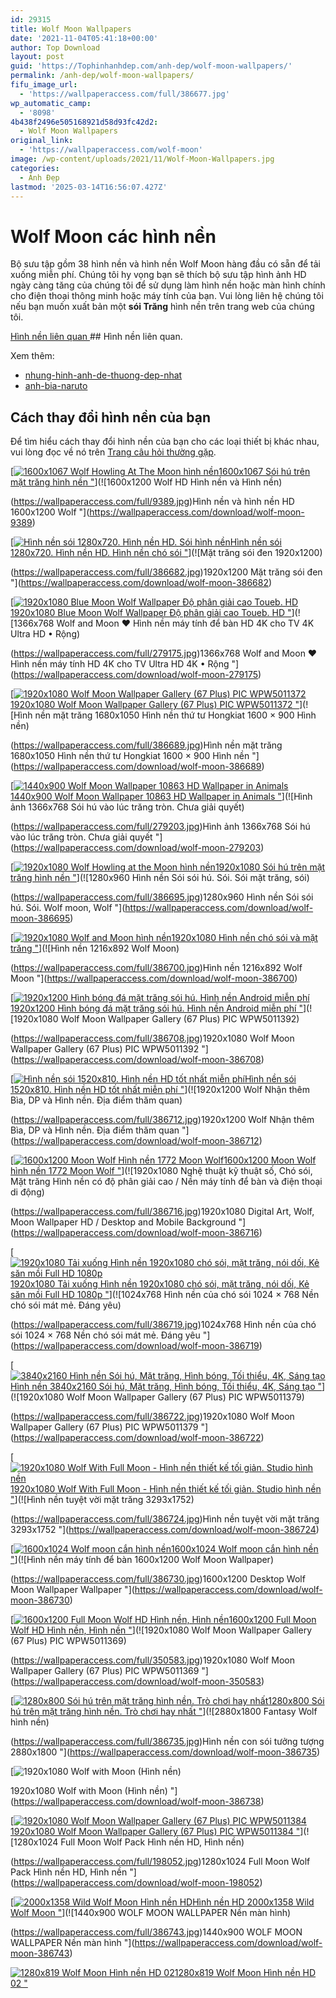 ```yaml
---
id: 29315
title: Wolf Moon Wallpapers
date: '2021-11-04T05:41:18+00:00'
author: Top Download
layout: post
guid: 'https://Tophinhanhdep.com/anh-dep/wolf-moon-wallpapers/'
permalink: /anh-dep/wolf-moon-wallpapers/
fifu_image_url:
  - 'https://wallpaperaccess.com/full/386677.jpg'
wp_automatic_camp:
  - '8098'
4b438f2496e505168921d58d93fc42d2:
  - Wolf Moon Wallpapers
original_link:
  - 'https://wallpaperaccess.com/wolf-moon'
image: /wp-content/uploads/2021/11/Wolf-Moon-Wallpapers.jpg
categories:
  - Ảnh Đẹp
lastmod: '2025-03-14T16:56:07.427Z'
---
```

# Wolf Moon các hình nền

Bộ sưu tập gồm 38 hình nền và hình nền Wolf Moon hàng đầu có sẵn để tải xuống miễn phí. Chúng tôi hy vọng bạn sẽ thích bộ sưu tập hình ảnh HD ngày càng tăng của chúng tôi để sử dụng làm hình nền hoặc màn hình chính cho điện thoại thông minh hoặc máy tính của bạn. Vui lòng liên hệ chúng tôi nếu bạn muốn xuất bản một **sói Trăng** hình nền trên trang web của chúng tôi.

[Hình nền liên quan ](#related) ## Hình nền liên quan.

   
 Xem thêm:

   
- [nhung-hinh-anh-de-thuong-dep-nhat](https://tophinhanhdep.com/hinh-anh-de-thuong/nhung-hinh-anh-de-thuong-dep-nhat/)
- [anh-bia-naruto](https://tophinhanhdep.com/anh-naruto/anh-bia-naruto/)

## Cách thay đổi hình nền của bạn

Để tìm hiểu cách thay đổi hình nền của bạn cho các loại thiết bị khác nhau, vui lòng đọc về nó trên [Trang câu hỏi thường gặp](https://tophinhanhdep.com/faq/).

  
[[![1600x1067 Wolf Howling At The Moon hình nền](https://wallpaperaccess.com/full/386677.jpg)1600x1067 Sói hú trên mặt trăng hình nền "](https://wallpaperaccess.com/download/wolf-moon-386677)](![1600x1200 Wolf HD Hình nền và Hình nền)

(https://wallpaperaccess.com/full/9389.jpg)Hình nền và hình nền HD 1600x1200 Wolf "](https://wallpaperaccess.com/download/wolf-moon-9389)

[[![Hình nền sói 1280x720.  Hình nền HD.  Sói hình nền](https://wallpaperaccess.com/full/386681.jpg)Hình nền sói 1280x720. Hình nền HD. Hình nền chó sói "](https://wallpaperaccess.com/download/wolf-moon-386681)](![Mặt trăng sói đen 1920x1200)

(https://wallpaperaccess.com/full/386682.jpg)1920x1200 Mặt trăng sói đen "](https://wallpaperaccess.com/download/wolf-moon-386682)

[[![1920x1080 Blue Moon Wolf Wallpaper Độ phân giải cao Toueb.  HD](https://wallpaperaccess.com/full/386685.jpg)1920x1080 Blue Moon Wolf Wallpaper Độ phân giải cao Toueb. HD "](https://wallpaperaccess.com/download/wolf-moon-386685)](![1366x768 Wolf and Moon ❤ Hình nền máy tính để bàn HD 4K cho TV 4K Ultra HD • Rộng)

(https://wallpaperaccess.com/full/279175.jpg)1366x768 Wolf and Moon ❤ Hình nền máy tính HD 4K cho TV Ultra HD 4K • Rộng "](https://wallpaperaccess.com/download/wolf-moon-279175)

[[![1920x1080 Wolf Moon Wallpaper Gallery (67 Plus) PIC WPW5011372](https://wallpaperaccess.com/full/224577.jpg)1920x1080 Wolf Moon Wallpaper Gallery (67 Plus) PIC WPW5011372 "](https://wallpaperaccess.com/download/wolf-moon-224577)](![Hình nền mặt trăng 1680x1050 Hình nền thứ tư Hongkiat 1600 × 900 Hình nền)

(https://wallpaperaccess.com/full/386689.jpg)Hình nền mặt trăng 1680x1050 Hình nền thứ tư Hongkiat 1600 × 900 Hình nền "](https://wallpaperaccess.com/download/wolf-moon-386689)

[[![1440x900 Wolf Moon Wallpaper 10863 HD Wallpaper in Animals](https://wallpaperaccess.com/full/386690.jpg)1440x900 Wolf Moon Wallpaper 10863 HD Wallpaper in Animals "](https://wallpaperaccess.com/download/wolf-moon-386690)](![Hình ảnh 1366x768 Sói hú vào lúc trăng tròn.  Chưa giải quyết)

(https://wallpaperaccess.com/full/279203.jpg)Hình ảnh 1366x768 Sói hú vào lúc trăng tròn. Chưa giải quyết "](https://wallpaperaccess.com/download/wolf-moon-279203)

[[![1920x1080 Wolf Howling at the Moon hình nền](https://wallpaperaccess.com/full/386693.jpg)1920x1080 Sói hú trên mặt trăng hình nền "](https://wallpaperaccess.com/download/wolf-moon-386693)](![1280x960 Hình nền Sói sói hú.  Sói.  Sói mặt trăng, sói)

(https://wallpaperaccess.com/full/386695.jpg)1280x960 Hình nền Sói sói hú. Sói. Wolf moon, Wolf "](https://wallpaperaccess.com/download/wolf-moon-386695)

[[![1920x1080 Wolf and Moon hình nền](https://wallpaperaccess.com/full/386696.jpg)1920x1080 Hình nền chó sói và mặt trăng "](https://wallpaperaccess.com/download/wolf-moon-386696)](![Hình nền 1216x892 Wolf Moon)

(https://wallpaperaccess.com/full/386700.jpg)Hình nền 1216x892 Wolf Moon "](https://wallpaperaccess.com/download/wolf-moon-386700)

[[![1920x1200 Hình bóng đá mặt trăng sói hú.  Hình nền Android miễn phí](https://wallpaperaccess.com/full/386702.jpg)1920x1200 Hình bóng đá mặt trăng sói hú. Hình nền Android miễn phí "](https://wallpaperaccess.com/download/wolf-moon-386702)](![1920x1080 Wolf Moon Wallpaper Gallery (67 Plus) PIC WPW5011392)

(https://wallpaperaccess.com/full/386708.jpg)1920x1080 Wolf Moon Wallpaper Gallery (67 Plus) PIC WPW5011392 "](https://wallpaperaccess.com/download/wolf-moon-386708)

[[![Hình nền sói 1520x810.  Hình nền HD tốt nhất miễn phí](https://wallpaperaccess.com/full/386709.jpg)Hình nền sói 1520x810. Hình nền HD tốt nhất miễn phí "](https://wallpaperaccess.com/download/wolf-moon-386709)](![1920x1200 Wolf Nhận thêm Bìa, DP và Hình nền.  Địa điểm thăm quan)

(https://wallpaperaccess.com/full/386712.jpg)1920x1200 Wolf Nhận thêm Bìa, DP và Hình nền. Địa điểm thăm quan "](https://wallpaperaccess.com/download/wolf-moon-386712)

[[![1600x1200 Moon Wolf Hình nền 1772 Moon Wolf](https://wallpaperaccess.com/full/386714.jpg)1600x1200 Moon Wolf hình nền 1772 Moon Wolf "](https://wallpaperaccess.com/download/wolf-moon-386714)](![1920x1080 Nghệ thuật kỹ thuật số, Chó sói, Mặt trăng Hình nền có độ phân giải cao / Nền máy tính để bàn và điện thoại di động)

(https://wallpaperaccess.com/full/386716.jpg)1920x1080 Digital Art, Wolf, Moon Wallpaper HD / Desktop and Mobile Background "](https://wallpaperaccess.com/download/wolf-moon-386716)

[[![1920x1080 Tải xuống Hình nền 1920x1080 chó sói, mặt trăng, nói dối, Kẻ săn mồi Full HD 1080p](https://wallpaperaccess.com/full/386717.jpg)1920x1080 Tải xuống Hình nền 1920x1080 chó sói, mặt trăng, nói dối, Kẻ săn mồi Full HD 1080p "](https://wallpaperaccess.com/download/wolf-moon-386717)](![1024x768 Hình nền của chó sói 1024 × 768 Nền chó sói mát mẻ.  Đáng yêu)

(https://wallpaperaccess.com/full/386719.jpg)1024x768 Hình nền của chó sói 1024 × 768 Nền chó sói mát mẻ. Đáng yêu "](https://wallpaperaccess.com/download/wolf-moon-386719)

[[![3840x2160 Hình nền Sói hú, Mặt trăng, Hình bóng, Tối thiểu, 4K, Sáng tạo](https://wallpaperaccess.com/full/386720.jpg)Hình nền 3840x2160 Sói hú, Mặt trăng, Hình bóng, Tối thiểu, 4K, Sáng tạo "](https://wallpaperaccess.com/download/wolf-moon-386720)](![1920x1080 Wolf Moon Wallpaper Gallery (67 Plus) PIC WPW5011379)

(https://wallpaperaccess.com/full/386722.jpg)1920x1080 Wolf Moon Wallpaper Gallery (67 Plus) PIC WPW5011379 "](https://wallpaperaccess.com/download/wolf-moon-386722)

[[![1920x1080 Wolf With Full Moon - Hình nền thiết kế tối giản.  Studio hình nền](https://wallpaperaccess.com/full/141455.jpg)1920x1080 Wolf With Full Moon - Hình nền thiết kế tối giản. Studio hình nền "](https://wallpaperaccess.com/download/wolf-moon-141455)](![Hình nền tuyệt vời mặt trăng 3293x1752)

(https://wallpaperaccess.com/full/386724.jpg)Hình nền tuyệt vời mặt trăng 3293x1752 "](https://wallpaperaccess.com/download/wolf-moon-386724)

[[![1600x1024 Wolf moon cắn hình nền](https://wallpaperaccess.com/full/386728.jpg)1600x1024 Wolf moon cắn hình nền "](https://wallpaperaccess.com/download/wolf-moon-386728)](![Hình nền máy tính để bàn 1600x1200 Wolf Moon Wallpaper)

(https://wallpaperaccess.com/full/386730.jpg)1600x1200 Desktop Wolf Moon Wallpaper Wallpaper "](https://wallpaperaccess.com/download/wolf-moon-386730)

[[![1600x1200 Full Moon Wolf HD Hình nền, Hình nền](https://wallpaperaccess.com/full/386732.jpg)1600x1200 Full Moon Wolf HD Hình nền, Hình nền "](https://wallpaperaccess.com/download/wolf-moon-386732)](![1920x1080 Wolf Moon Wallpaper Gallery (67 Plus) PIC WPW5011369)

(https://wallpaperaccess.com/full/350583.jpg)1920x1080 Wolf Moon Wallpaper Gallery (67 Plus) PIC WPW5011369 "](https://wallpaperaccess.com/download/wolf-moon-350583)

[[![1280x800 Sói hú trên mặt trăng hình nền.  Trò chơi hay nhất](https://wallpaperaccess.com/full/386734.jpg)1280x800 Sói hú trên mặt trăng hình nền. Trò chơi hay nhất "](https://wallpaperaccess.com/download/wolf-moon-386734)](![2880x1800 Fantasy Wolf hình nền)

(https://wallpaperaccess.com/full/386735.jpg)Hình nền con sói tưởng tượng 2880x1800 "](https://wallpaperaccess.com/download/wolf-moon-386735)

[![1920x1080 Wolf with Moon (Hình nền)](https://wallpaperaccess.com/full/386738.jpg)

1920x1080 Wolf with Moon (Hình nền) "](https://wallpaperaccess.com/download/wolf-moon-386738)

[[![1920x1080 Wolf Moon Wallpaper Gallery (67 Plus) PIC WPW5011384](https://wallpaperaccess.com/full/386739.jpg)1920x1080 Wolf Moon Wallpaper Gallery (67 Plus) PIC WPW5011384 "](https://wallpaperaccess.com/download/wolf-moon-386739)](![1280x1024 Full Moon Wolf Pack Hình nền HD, Hình nền)

(https://wallpaperaccess.com/full/198052.jpg)1280x1024 Full Moon Wolf Pack Hình nền HD, Hình nền "](https://wallpaperaccess.com/download/wolf-moon-198052)

[[![2000x1358 Wild Wolf Moon Hình nền HD](https://wallpaperaccess.com/full/386742.jpg)Hình nền HD 2000x1358 Wild Wolf Moon "](https://wallpaperaccess.com/download/wolf-moon-386742)](![1440x900 WOLF MOON WALLPAPER Nền màn hình)

(https://wallpaperaccess.com/full/386743.jpg)1440x900 WOLF MOON WALLPAPER Nền màn hình "](https://wallpaperaccess.com/download/wolf-moon-386743)

[![1280x819 Wolf Moon Hình nền HD 02](https://wallpaperaccess.com/full/386748.jpg)1280x819 Wolf Moon Hình nền HD 02 "](https://wallpaperaccess.com/download/wolf-moon-386748)
